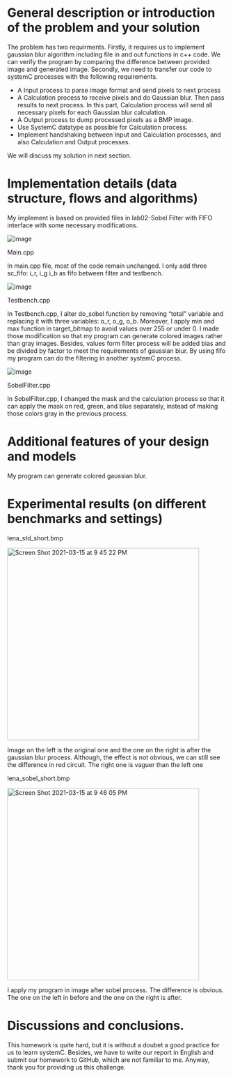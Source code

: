 # General description or introduction of the problem and your solution

The problem has two requirments. Firstly, it requires us to implement gaussian blur algorithm including file in and out functions in c++ code. We can verify the program by comparing the difference between provided image and generated image. Secondly, we need to transfer our code to systemC processes with the following requirements.
  * A Input process to parse image format and send pixels to next process
  * A Calculation process to receive pixels and do Gaussian blur. Then pass results to next process. In this part, Calculation process will send all necessary pixels for each Gaussian blur calculation.
  * A Output process to dump processed pixels as a BMP image.
  * Use SystemC datatype as possible for Calculation process.
  * Implement handshaking between Input and Calculation processes, and also Calculation and Output processes. 
  
We will discuss my solution in next section.

# Implementation details (data structure, flows and algorithms)

My implement is based on provided files in lab02-Sobel Filter with FIFO interface with some necessary modifications. 

![image](https://user-images.githubusercontent.com/76727373/111162933-976e8e80-85d7-11eb-85b1-dcc5908aa41c.png)

Main.cpp

In main.cpp file, most of the code remain unchanged. I only add three sc_fifo: i_r, i_g i_b as fifo between filter and testbench. 

![image](https://user-images.githubusercontent.com/76727373/111162963-a05f6000-85d7-11eb-958f-91639b0903d3.png)

Testbench.cpp

In Testbench.cpp, I alter do_sobel function by removing “total” variable and replacing it with three variables: o_r, o_g, o_b. Moreover, I apply min and max function in target_bitmap to avoid values over 255 or under 0. I made those modification so that my program can generate colored images rather than gray images. Besides, values form filter process will be added bias and be divided by factor to meet the requirements of gaussian blur. By using fifo my program can do the filtering in another systemC process. 


![image](https://user-images.githubusercontent.com/76727373/111162981-a5bcaa80-85d7-11eb-845d-16ad142d84ea.png)

SobelFilter.cpp

In SobelFilter.cpp, I changed the mask and the calculation process so that it can apply the mask on red, green, and blue separately, instead of making those colors gray in the previous process. 

# Additional features of your design and models

My program can generate colored gaussian blur.

# Experimental results (on different benchmarks and settings)

lena_std_short.bmp

<img width="441" alt="Screen Shot 2021-03-15 at 9 45 22 PM" src="https://user-images.githubusercontent.com/76727373/111163090-c127b580-85d7-11eb-841e-b1ddc4dc7741.png">
  
Image on the left is the original one and the one on the right is after the gaussian blur process. Although, the effect is not obvious, we can still see the difference in red circuit. The right one is vaguer than the left one

lena_sobel_short.bmp

<img width="441" alt="Screen Shot 2021-03-15 at 9 46 05 PM" src="https://user-images.githubusercontent.com/76727373/111163175-d997d000-85d7-11eb-883a-0c83f42c0c60.png">

  
I apply my program in image after sobel process. The difference is obvious. The one on the left in before and the one on the right is after.

# Discussions and conclusions.

This homework is quite hard, but it is without a doubet a good practice for us to learn systemC. Besides, we have to write our report in English and submit our homework to GitHub, which are not familiar to me. Anyway, thank you for providing us this challenge.
